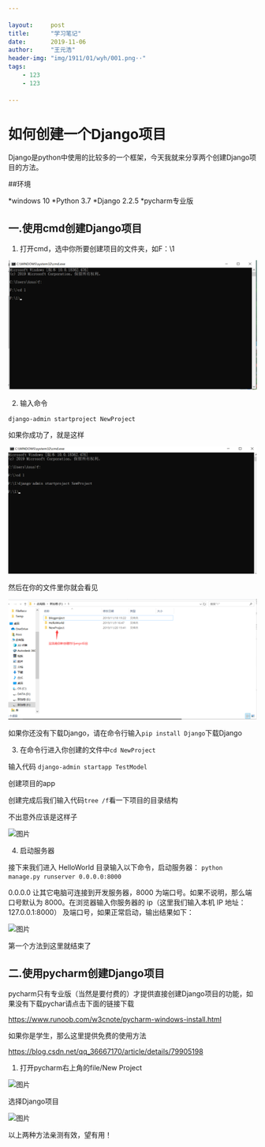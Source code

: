 ```yaml
---

layout:     post
title:      "学习笔记"
date:       2019-11-06
author:     "王元浩"
header-img: "img/1911/01/wyh/001.png··"
tags:
    - 123 
    - 123 

---
```


# 如何创建一个Django项目

Django是python中使用的比较多的一个框架，今天我就来分享两个创建Django项目的方法。

##环境

*windows 10
*Python 3.7
*Django 2.2.5
*pycharm专业版

## 一.使用cmd创建Django项目

1. 打开cmd，选中你所要创建项目的文件夹，如F：\1

![文件夹](img/1911/03/wyh/001.png)

2. 输入命令

```
django-admin startproject NewProject

```

如果你成功了，就是这样

![图片](img/1911/03/wyh/002.png)

然后在你的文件里你就会看见

![图片](img/1911/03/wyh/003.png)

如果你还没有下载Django，请在命令行输入```pip install Django```下载Django

3. 在命令行进入你创建的文件中```cd NewProject```

输入代码
```django-admin startapp TestModel```

创建项目的app

创建完成后我们输入代码```tree /f```看一下项目的目录结构

不出意外应该是这样子

![图片](img/1911/03/wyh/004.png)

4. 启动服务器 

接下来我们进入 HelloWorld 目录输入以下命令，启动服务器：
```python manage.py runserver 0.0.0.0:8000```

0.0.0.0 让其它电脑可连接到开发服务器，8000 为端口号。如果不说明，那么端口号默认为 8000。在浏览器输入你服务器的 ip（这里我们输入本机 IP 地址： 127.0.0.1:8000） 及端口号，如果正常启动，输出结果如下：

![图片](img/1911/03/wyh/005.png)

第一个方法到这里就结束了

## 二.使用pycharm创建Django项目

pycharm只有专业版（当然是要付费的）才提供直接创建Django项目的功能，如果没有下载pychar请点击下面的链接下载

<https://www.runoob.com/w3cnote/pycharm-windows-install.html>


如果你是学生，那么这里提供免费的使用方法

<https://blog.csdn.net/qq_36667170/article/details/79905198>

1. 打开pycharm右上角的file/New Project

![图片](img/1911/03/wyh/006.png)

选择Django项目

![图片](img/1911/03/wyh/007.png)

以上两种方法亲测有效，望有用！






